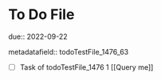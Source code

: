 # To Do File

due:: 2022-09-22

metadatafield:: todoTestFile_1476_63

- [ ] Task of todoTestFile_1476 1 [[Query me]]
